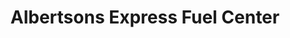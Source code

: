 ---
title: "Albertsons Express Fuel Center"
url: /boise/albertsons-express-fuel-center/
shop: Lebensmittel
---